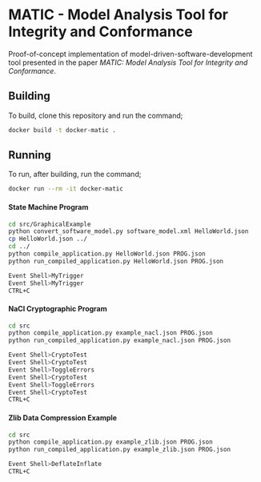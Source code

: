 # MATIC - Model Analysis Tool for Integrity and Conformance

Proof-of-concept implementation of model-driven-software-development
tool presented in the
paper *MATIC: Model Analysis Tool for Integrity and Conformance*.

Building
--------

To build, clone this repository and run the command;

```bash
docker build -t docker-matic .
```

Running
-------

To run, after building, run the command;

```bash
docker run --rm -it docker-matic
```

#### State Machine Program

```bash
cd src/GraphicalExample
python convert_software_model.py software_model.xml HelloWorld.json
cp HelloWorld.json ../
cd ../
python compile_application.py HelloWorld.json PROG.json
python run_compiled_application.py HelloWorld.json PROG.json

Event Shell>MyTrigger
Event Shell>MyTrigger
CTRL+C
```

#### NaCl Cryptographic Program

```bash
cd src
python compile_application.py example_nacl.json PROG.json
python run_compiled_application.py example_nacl.json PROG.json

Event Shell>CryptoTest
Event Shell>CryptoTest
Event Shell>ToggleErrors
Event Shell>CryptoTest
Event Shell>ToggleErrors
Event Shell>CryptoTest
CTRL+C
```

#### Zlib Data Compression Example

```bash
cd src
python compile_application.py example_zlib.json PROG.json
python run_compiled_application.py example_zlib.json PROG.json

Event Shell>DeflateInflate
CTRL+C
```
